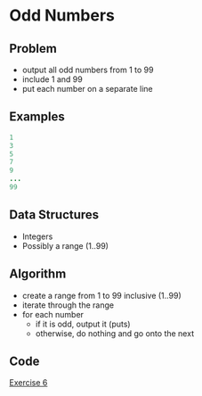 # Odd Numbers

## Problem

- output all odd numbers from 1 to 99
- include 1 and 99
- put each number on a separate line

## Examples

```ruby
1
3
5
7
9
...
99
```

## Data Structures

- Integers
- Possibly a range (1..99)

## Algorithm

- create a range from 1 to 99 inclusive (1..99)
- iterate through the range
- for each number
  - if it is odd, output it (puts)
  - otherwise, do nothing and go onto the next

## Code
[Exercise 6](/exercise_6.rb)